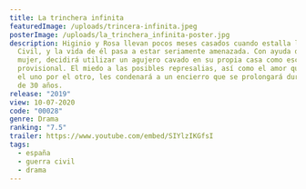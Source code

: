 ```yaml
---
title: La trinchera infinita
featuredImage: /uploads/trincera-infinita.jpeg
posterImage: /uploads/la_trinchera_infinita-poster.jpg
description: Higinio y Rosa llevan pocos meses casados cuando estalla la Guerra
  Civil, y la vida de él pasa a estar seriamente amenazada. Con ayuda de su
  mujer, decidirá utilizar un agujero cavado en su propia casa como escondite
  provisional. El miedo a las posibles represalias, así como el amor que sienten
  el uno por el otro, les condenará a un encierro que se prolongará durante más
  de 30 años.
release: "2019"
view: 10-07-2020
code: "00028"
genre: Drama
ranking: "7.5"
trailer: https://www.youtube.com/embed/SIYlzIKGfsI
tags:
  - españa
  - guerra civil
  - drama
---
```

